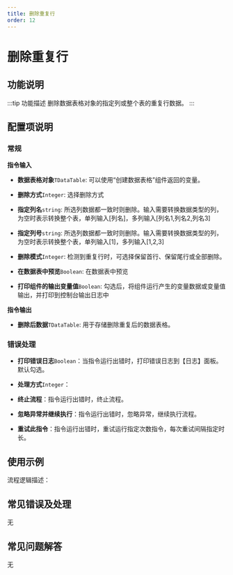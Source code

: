 ```yaml
---
title: 删除重复行
order: 12
---
```


# 删除重复行

## 功能说明

:::tip 功能描述
删除数据表格对象的指定列或整个表的重复行数据。
:::

## 配置项说明

### 常规

**指令输入**

- **数据表格对象**`TDataTable`: 可以使用“创建数据表格”组件返回的变量。

- **删除方式**`Integer`: 选择删除方式

- **指定列名**`string`: 所选列数据都一致时则删除。输入需要转换数据类型的列，为空时表示转换整个表，单列输入[列名]，多列输入[列名1,列名2,列名3]

- **指定列号**`string`: 所选列数据都一致时则删除。输入需要转换数据类型的列，为空时表示转换整个表，单列输入[1]，多列输入[1,2,3]

- **删除模式**`Integer`: 检测到重复行时，可选择保留首行、保留尾行或全部删除。

- **在数据表中预览**`Boolean`: 在数据表中预览

- **打印组件的输出变量值**`Boolean`: 勾选后，将组件运行产生的变量数据或变量值输出，并打印到控制台输出日志中


**指令输出**

- **删除后数据**`TDataTable`: 用于存储删除重复后的数据表格。

### 错误处理

- **打印错误日志**`Boolean`：当指令运行出错时，打印错误日志到【日志】面板。默认勾选。

- **处理方式**`Integer`：

 - **终止流程**：指令运行出错时，终止流程。

 - **忽略异常并继续执行**：指令运行出错时，忽略异常，继续执行流程。

 - **重试此指令**：指令运行出错时，重试运行指定次数指令，每次重试间隔指定时长。

## 使用示例

流程逻辑描述：

## 常见错误及处理

无

## 常见问题解答

无

